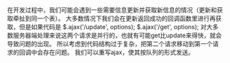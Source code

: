 在开发过程中，我们可能会遇到一些需要信息更新并获取新信息的情况（更新和获取牵扯到同一个表）。
大多数情况下我们会在更新返回成功的回调函数里进行再获取，但是如果代码是
$.ajax('/update', options);
$.ajax('/get', options);
对大多数服务器端处理来说这两个请求是并行的，也就有可能get比update来得快，就会导致问题的出现。
所以考虑到代码结构过于复杂，把第二个请求移动到第一个请求的回调中会存在问题。
我们可以重写ajax，使其按队列的形式发送。
